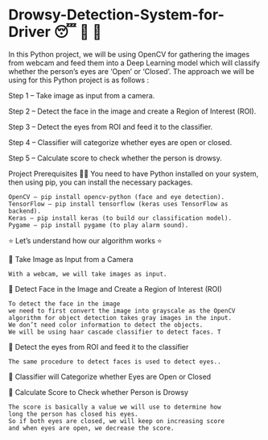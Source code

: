 # Drowsy-Detection-System-for-Driver 😴 🚫 🚗
In this Python project, we will be using OpenCV for gathering the images from webcam and feed them into a Deep Learning model which will classify whether the person’s eyes are ‘Open’ or ‘Closed’. The approach we will be using for this Python project is as follows :

Step 1 – Take image as input from a camera.

Step 2 – Detect the face in the image and create a Region of Interest (ROI).

Step 3 – Detect the eyes from ROI and feed it to the classifier.

Step 4 – Classifier will categorize whether eyes are open or closed.

Step 5 – Calculate score to check whether the person is drowsy.

Project Prerequisites 👨‍🔬
You need to have Python installed on your system, then using pip, you can install the necessary packages.

    OpenCV – pip install opencv-python (face and eye detection).
    TensorFlow – pip install tensorflow (keras uses TensorFlow as backend).
    Keras – pip install keras (to build our classification model).
    Pygame – pip install pygame (to play alarm sound).

⭐ Let’s understand how our algorithm works ⭐

📌 Take Image as Input from a Camera

    With a webcam, we will take images as input.

📌 Detect Face in the Image and Create a Region of Interest (ROI)

    To detect the face in the image 
    we need to first convert the image into grayscale as the OpenCV 
    algorithm for object detection takes gray images in the input.
    We don’t need color information to detect the objects. 
    We will be using haar cascade classifier to detect faces. T

📌 Detect the eyes from ROI and feed it to the classifier

    The same procedure to detect faces is used to detect eyes..

📌 Classifier will Categorize whether Eyes are Open or Closed

📌  Calculate Score to Check whether Person is Drowsy

    The score is basically a value we will use to determine how 
    long the person has closed his eyes. 
    So if both eyes are closed, we will keep on increasing score 
    and when eyes are open, we decrease the score.
